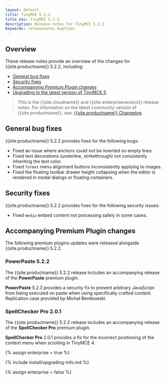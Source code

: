 ```yaml
---
layout: default
title: TinyMCE 5.2.2
title_nav: TinyMCE 5.2.2
description: Release notes for TinyMCE 5.2.2
keywords: releasenotes bugfixes
---
```


## Overview

These release notes provide an overview of the changes for {{site.productname}} 5.2.2, including:

- [General bug fixes](#generalbugfixes)
- [Security fixes](#securityfixes)
- [Accompanying Premium Plugin changes](#accompanyingpremiumpluginchanges)
- [Upgrading to the latest version of TinyMCE 5](#upgradingtothelatestversionoftinymce5)

> This is the {{site.cloudname}} and {{site.enterpriseversion}} release notes. For information on the latest community version of {{site.productname}}, see: [{{site.productname}} Changelog]({{site.baseurl}}/changelog/).

## General bug fixes

{{site.productname}} 5.2.2 provides fixes for the following bugs:

* Fixed an issue where anchors could not be inserted on empty lines.
* Fixed text decorations (underline, strikethrough) not consistently inheriting the text color.
* Fixed `format` menu alignment buttons inconsistently applying to images.
* Fixed the floating toolbar drawer height collapsing when the editor is rendered in modal dialogs or floating containers.

## Security fixes

{{site.productname}} 5.2.2 provides fixes for the following security issues:

* Fixed `media` embed content not processing safely in some cases.

## Accompanying Premium Plugin changes

The following premium plugins updates were released alongside {{site.productname}} 5.2.2.

### PowerPaste 5.2.2

The {{site.productname}} 5.2.2 release includes an accompanying release of the **PowerPaste** premium plugin.

**PowerPaste** 5.2.3 provides a security fix to prevent arbitrary JavaScript from being executed on paste when using specifically crafted content. Replication case provided by Michał Bentkowski.

### SpellChecker Pro 2.0.1

The {{site.productname}} 5.2.2 release includes an accompanying release of the **SpellChecker Pro** premium plugin.

**SpellChecker Pro** 2.0.1 provides a fix for the incorrect positioning of the context menu when scrolling in TinyMCE 4.

{% assign enterprise = true %}

{% include install/upgrading-info.md %}

{% assign enterprise = false %}
